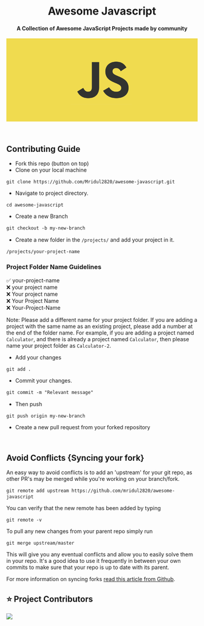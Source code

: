 <div align="center">
    <h1>Awesome Javascript</h1>
   <h4>A Collection of Awesome JavaScript Projects made by community</h4>
</div>
<p align="center">
    <img src="/assets/javascript-banner.png" align="center" />
</p>

<br />

## Contributing Guide

- Fork this repo (button on top)
- Clone on your local machine

```
git clone https://github.com/Mridul2820/awesome-javascript.git
```

- Navigate to project directory.

```
cd awesome-javascript
```

- Create a new Branch

```markdown
git checkout -b my-new-branch
```

- Create a new folder in the `/projects/` and add your project in it.

```
/projects/your-project-name
```

### Project Folder Name Guidelines

✅ your-project-name
<br>
❌ your project name
<br>
❌ Your project name
<br>
❌ Your Project Name
<br>
❌ Your-Project-Name

Note: Please add a different name for your project folder. If you are adding a project with the same name as an existing project, please add a number at the end of the folder name. For example, if you are adding a project named `Calculator`, and there is already a project named `Calculator`, then please name your project folder as `Calculator-2`.

- Add your changes

```
git add .
```

- Commit your changes.

```markdown
git commit -m "Relevant message"
```

- Then push

```
git push origin my-new-branch
```

- Create a new pull request from your forked repository

<br>

## Avoid Conflicts {Syncing your fork}

An easy way to avoid conflicts is to add an 'upstream' for your git repo, as other PR's may be merged while you're working on your branch/fork.

```terminal
git remote add upstream https://github.com/mridul2820/awesome-javascript
```

You can verify that the new remote has been added by typing

```terminal
git remote -v
```

To pull any new changes from your parent repo simply run

```terminal
git merge upstream/master
```

This will give you any eventual conflicts and allow you to easily solve them in your repo. It's a good idea to use it frequently in between your own commits to make sure that your repo is up to date with its parent.

For more information on syncing forks [read this article from Github](https://help.github.com/articles/syncing-a-fork/).

## ⭐ Project Contributors

<a href="https://github.com/Mridul2820/awesome-javascript/graphs/contributors" align="center">
  <img src="https://contrib.rocks/image?repo=Mridul2820/awesome-javascript" />
</a>
